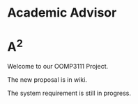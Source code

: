 Academic Advisor
==========
A<sup>2</sup>
==========
Welcome to our OOMP3111 Project.

The new proposal is in wiki.

The system requirement is still in progress.
